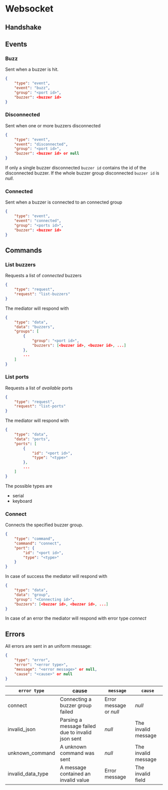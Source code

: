 # Websocket

## Handshake

## Events

### Buzz
Sent when a buzzer is hit.

```json
{
	"type": "event",
	"event": "buzz",
	"group": "<port id>",
	"buzzer": <buzzer id>
}
```

### Disconnected
Sent when one or more buzzers disconnected

```json
{
	"type": "event",
	"event": "disconnected",
	"group": "<port id>",
	"buzzer": <buzzer id> or null
}
```

If only a single buzzer disconnected `buzzer id` contains the id of the disconnected buzzer. If the whole buzzer group disconnected `buzzer id` is *null*.

### Connected
Sent when a buzzer is connected to an connected group

```json
{
	"type": "event",
	"event": "connected",
	"group": "<ports id>",
	"buzzer": <buzzer id>
}
```


## Commands
### List buzzers
Requests a list of *connected* buzzers

```json
{
	"type": "request",
	"request": "list-buzzers"
}
```

The mediator will respond with

```json
{
	"type": "data",
	"data": "buzzers",
	"groups": [
		{
			"group": "<port id>",
			"buzzers": [<buzzer id>, <buzzer id>, ...]
		},
		...
	]
}
```

### List ports
Requests a list of *available* ports

```json
{
	"type": "request",
	"request": "list-ports"
}
```

The mediator will respond with

```json
{
	"type": "data",
	"data": "ports",
	"ports": [
		{
			"id": "<port id>",
			"type": "<type>"
		},
		...
	]
}
```

The possible types are

- serial
- keyboard

### Connect
Connects the specified buzzer group.
```json
{
	"type": "command",
	"command": "connect",
	"port": {
		"id": "<port id>",
		"type": "<type>"
	}
}
```

In case of success the mediator will respond with

```json
{
	"type": "data",
	"data": "group",
	"group": "<Connecting id>",
	"buzzers": [<buzzer id>, <buzzer id>, ...]
}
```

In case of an error the mediator will respond with error type *connect*

## Errors
All errors are sent in an uniform message:
```json
{
	"type": "error",
	"error": "<error type>",
	"message": "<error message>" or null,
	"cause": "<cause>" or null
}
```

| `error type` | cause | `message` | `cause` |
|-----------------|---------|-----------------|------------|
| connect | Connecting a buzzer group failed | Error message or *null* | *null* |
| invalid_json | Parsing a message failed due to invalid json sent | *null* | The invalid message |
| unknown_command | A unknown command was sent | *null* | The invalid message |
| invalid_data_type | A message contained an invalid value | Error message | The invalid field |
